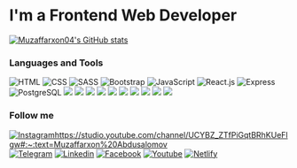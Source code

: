 # I'm a Frontend Web Developer
[![Muzaffarxon04's GitHub stats ](https://github-readme-stats.vercel.app/api?username=Muzaffarxon04&show_icons=true&theme=dark)](https://github.com/Muzaffarxon04)


### Languages and Tools

![HTML](https://img.shields.io/badge/HTML5-090909?style=for-the-badge&logo=HTML5&logoColor=E34F26) ![CSS](https://img.shields.io/badge/CSS3-090909?style=for-the-badge&logo=CSS3&logoColor=1572B6) ![SASS](https://img.shields.io/badge/SASS-090909?style=for-the-badge&logo=SASS&logoColor=1572B6) ![Bootstrap](https://img.shields.io/badge/Bootstrap-090909?style=for-the-badge&logo=Bootstrap&logoColor=E34F26) ![JavaScript](https://img.shields.io/badge/JavaScript-090909?style=for-the-badge&logo=JavaScript&logoColor=F7DF1E) ![React.js](https://img.shields.io/badge/React-090909?style=for-the-badge&logo=React&logoColor=61DAFB) ![Express](https://img.shields.io/badge/Express-090909?style=for-the-badge&logo=Express&logoColor=fff) ![PostgreSQL](https://img.shields.io/badge/PostgreSQL-090909?style=for-the-badge&logo=PostgreSQL&logoColor=4169E1) 
 <img src="https://camo.githubusercontent.com/7f4931495ba3a8b88b75935ec00486ccb40d30b8d613829df0bdf86eaf2d8abb/68747470733a2f2f696d672e736869656c64732e696f2f62616467652f2d4e6f64656a732d3433383533643f7374796c653d666f722d7468652d6261646765266c6f676f3d4e6f64652e6a73266c6f676f436f6c6f723d7768697465"/>
 <img src="https://camo.githubusercontent.com/cb3c8adf7b1a07a0236bf33802aa7919a64df5dd3a12e4b7f5bff214fba480dd/68747470733a2f2f696d672e736869656c64732e696f2f62616467652f2d52454143545f484f4f4b532d3332353061383f7374796c653d666f722d7468652d6261646765266c6f676f3d5245414354266c6f676f436f6c6f723d"/>
 <img src="https://camo.githubusercontent.com/a4ca6b71d62aa6f56199242308ccb9619737bc6d78aeb0599ba5978866e72789/68747470733a2f2f696d672e736869656c64732e696f2f62616467652f2d52656163745f526f757465722d626c61636b3f7374796c653d666f722d7468652d6261646765266c6f676f3d72656163742d726f75746572266c6f676f436f6c6f723d6f72616e6765"/>
<img src="https://camo.githubusercontent.com/324ecb8e3920e6c4826b60f2afd553c8a1b6ea87782030de0eaa65bb8c8b2919/68747470733a2f2f696d672e736869656c64732e696f2f62616467652f2d4769742d4630353033323f7374796c653d666f722d7468652d6261646765266c6f676f3d676974266c6f676f436f6c6f723d7768697465"/> <img src="https://camo.githubusercontent.com/9bceb931d755afc93679b5b7fbdffd68403e3c6bb78fe29d1de662cac4be014a/68747470733a2f2f696d672e736869656c64732e696f2f62616467652f2d4769746875622d626c61636b3f7374796c653d666f722d7468652d6261646765266c6f676f3d676974687562266c6f676f436f6c6f723d7768697465"/>
<img src="https://camo.githubusercontent.com/34d9487f29365780fa14138d197a71172a0e1fb8765fcb28734dcd0770f7eba7/68747470733a2f2f696d672e736869656c64732e696f2f62616467652f2d4865726f6b752d3736344142433f7374796c653d666f722d7468652d6261646765266c6f676f3d6865726f6b75266c6f676f436f6c6f723d7768697465"/>
<img src="https://camo.githubusercontent.com/cce340a49ea69f07b55fd3481df80def1dc60ee829557922bb09a31ff5a66944/68747470733a2f2f696d672e736869656c64732e696f2f62616467652f2d504f53544d414e2d3332356461383f7374796c653d666f722d7468652d6261646765266c6f676f3d504f53544d414e266c6f676f436f6c6f723d"/>
<img src="https://camo.githubusercontent.com/1a8bcf79d7cc8766a99698d5a89567b16ae67774fe83a4ba88370f10cef1719f/68747470733a2f2f696d672e736869656c64732e696f2f62616467652f2d4e6f64656d6f6e2d626c61636b3f7374796c653d666f722d7468652d6261646765266c6f676f3d6e6f64656d6f6e266c6f676f436f6c6f723d343338353364"/> <img src="https://camo.githubusercontent.com/970d31581631576cd3f49c6fb4f75faf129373cdc208526e8f64bae88c73c152/68747470733a2f2f696d672e736869656c64732e696f2f62616467652f2d426f6f7473747261702d3433303039383f7374796c653d666f722d7468652d6261646765266c6f676f3d426f6f747374726170266c6f676f436f6c6f723d7768697465"/>
<img src="https://camo.githubusercontent.com/709e211a1661cd63e675035bcba203faaa272d057887aee138e1c2d4f634c48b/68747470733a2f2f696d672e736869656c64732e696f2f62616467652f2d4669676d612d726762283234322c2037382c203330293f7374796c653d666f722d7468652d6261646765266c6f676f3d6669676d61266c6f676f436f6c6f723d7768697465"/>
### Follow me
 
 [![Instagramhttps://studio.youtube.com/channel/UCYBZ_ZTfPiGqtBRhKUeFlgw#:~:text=Muzaffarxon%20Abdusalomov](https://img.shields.io/badge/Instagram-090909?style=for-the-badge&logo=Instagram&logoColor=#1DA1F2)](https://www.instagram.com/muzaffarxon_xoshimxonovich)  [![Telegram](https://img.shields.io/badge/Telegram-090909?style=for-the-badge&logo=Telegram&logoColor=#1DA1F2)](https://t.me/fullstack_5) [![Linkedin](https://img.shields.io/badge/Linkedin-090909?style=for-the-badge&logo=Linkedin&logoColor=#1DA1F2)](https://www.linkedin.com/in/muzaffarxon-abdusalomov-8430b021a?lipi=urn%3Ali%3Apage%3Ad_flagship3_profile_view_base_contact_details%3BGLNEgPTMSlu%2BNEirN0MvQQ%3D%3D) [![Facebook](https://img.shields.io/badge/Facebook-090909?style=for-the-badge&logo=Facebook&logoColor=#1DA1F2)](https://www.facebook.com/MuzaffarxonAbdusalomov) [![Youtube](https://img.shields.io/badge/Youtube-090909?style=for-the-badge&logo=Youtube&logoColor=FF0000)](https://studio.youtube.com/channel/UCYBZ_ZTfPiGqtBRhKUeFlgw#:~:text=Muzaffarxon%20Abdusalomov) [![Netlify](https://img.shields.io/badge/Netlify-090909?style=for-the-badge&logo=Netlify&logoColor=4287f5)](https://app.netlify.com/teams/muzaffarxon04) 
